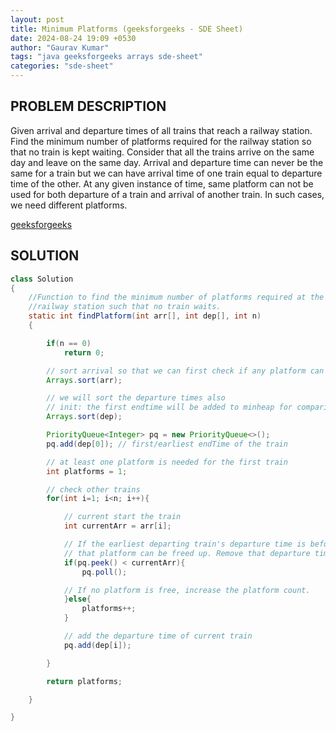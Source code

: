 ```yaml
---
layout: post
title: Minimum Platforms (geeksforgeeks - SDE Sheet)
date: 2024-08-24 19:09 +0530
author: "Gaurav Kumar"
tags: "java geeksforgeeks arrays sde-sheet"
categories: "sde-sheet"
---
```


## PROBLEM DESCRIPTION

Given arrival and departure times of all trains that reach a railway station. Find the minimum number of platforms required for the railway station so that no train is kept waiting.
Consider that all the trains arrive on the same day and leave on the same day. Arrival and departure time can never be the same for a train but we can have arrival time of one train equal to departure time of the other. At any given instance of time, same platform can not be used for both departure of a train and arrival of another train. In such cases, we need different platforms.

[geeksforgeeks](https://www.geeksforgeeks.org/problems/minimum-platforms-1587115620/1?page=1)

## SOLUTION

```java
class Solution
{
    //Function to find the minimum number of platforms required at the
    //railway station such that no train waits.
    static int findPlatform(int arr[], int dep[], int n)
    {

        if(n == 0)
            return 0;

        // sort arrival so that we can first check if any platform can be made available for the earliest required train
        Arrays.sort(arr);

        // we will sort the departure times also
        // init: the first endtime will be added to minheap for comparison with rest of the trains
        Arrays.sort(dep);

        PriorityQueue<Integer> pq = new PriorityQueue<>();
        pq.add(dep[0]); // first/earliest endTime of the train

        // at least one platform is needed for the first train
        int platforms = 1;

        // check other trains
        for(int i=1; i<n; i++){

            // current start the train
            int currentArr = arr[i];

            // If the earliest departing train's departure time is before the current train's arrival time,
            // that platform can be freed up. Remove that departure time from the priority queue.
            if(pq.peek() < currentArr){
                pq.poll();

            // If no platform is free, increase the platform count.
            }else{
                platforms++;
            }

            // add the departure time of current train
            pq.add(dep[i]);

        }

        return platforms;

    }

}
```

